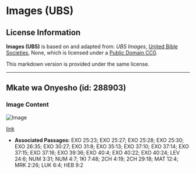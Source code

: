 # Images (UBS)

## License Information

**Images (UBS)** is based on and adapted from: _UBS Images_, [United Bible Societies](https://unitedbiblesocieties.org/), None, which is licensed under a [Public Domain CC0](https://creativecommons.org/public-domain/cc0/).

This markdown version is provided under the same license.



--------------------------------

## Mkate wa Onyesho (id: 288903)

### Image Content

![Image](https://cdn.aquifer.bible/aquifer-content/resources/Media/WEB-0448_showbread.jpg)

[link](https://cdn.aquifer.bible/aquifer-content/resources/Media/WEB-0448_showbread.jpg)

* **Associated Passages:** EXO 25:23; EXO 25:27; EXO 25:28; EXO 25:30; EXO 26:35; EXO 30:27; EXO 31:8; EXO 35:13; EXO 37:10; EXO 37:14; EXO 37:15; EXO 37:16; EXO 39:36; EXO 40:4; EXO 40:22; EXO 40:24; LEV 24:6; NUM 3:31; NUM 4:7; 1KI 7:48; 2CH 4:19; 2CH 29:18; MAT 12:4; MRK 2:26; LUK 6:4; HEB 9:2

